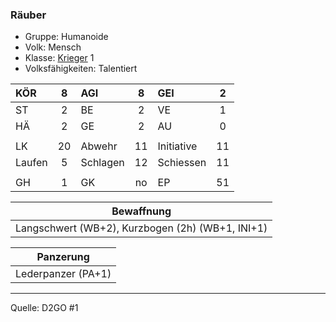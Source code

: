 ### Räuber

- Gruppe: Humanoide
- Volk: Mensch
- Klasse: [Krieger](../../grw/charaktere-klasse-krieger.md) 1
- Volksfähigkeiten: Talentiert

| KÖR    |  8  | AGI      |  8  | GEI        |  2  |
| :----- | :-: | :------- | :-: | :--------- | :-: |
| ST     |  2  | BE       |  2  | VE         |  1  |
| HÄ     |  2  | GE       |  2  | AU         |  0  |
|        |     |          |     |            |     |
| LK     | 20  | Abwehr   | 11  | Initiative | 11  |
| Laufen |  5  | Schlagen | 12  | Schiessen  | 11  |
|        |     |          |     |            |     |
| GH     |  1  | GK       | no  | EP         | 51  |

|                    Bewaffnung                    |
| :----------------------------------------------: |
| Langschwert (WB+2), Kurzbogen (2h) (WB+1, INI+1) |

|     Panzerung      |
| :----------------: |
| Lederpanzer (PA+1) |

---

Quelle: D2GO #1
